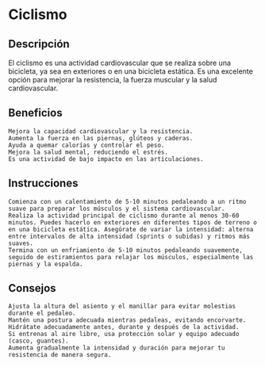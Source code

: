 # Ciclismo

## Descripción

El ciclismo es una actividad cardiovascular que se realiza sobre una bicicleta, ya sea en exteriores o en una bicicleta estática. Es una excelente opción para mejorar la resistencia, la fuerza muscular y la salud cardiovascular.

## Beneficios

    Mejora la capacidad cardiovascular y la resistencia.
    Aumenta la fuerza en las piernas, glúteos y caderas.
    Ayuda a quemar calorías y controlar el peso.
    Mejora la salud mental, reduciendo el estrés.
    Es una actividad de bajo impacto en las articulaciones.

## Instrucciones

    Comienza con un calentamiento de 5-10 minutos pedaleando a un ritmo suave para preparar los músculos y el sistema cardiovascular.
    Realiza la actividad principal de ciclismo durante al menos 30-60 minutos. Puedes hacerlo en exteriores en diferentes tipos de terreno o en una bicicleta estática. Asegúrate de variar la intensidad: alterna entre intervalos de alta intensidad (sprints o subidas) y ritmos más suaves.
    Termina con un enfriamiento de 5-10 minutos pedaleando suavemente, seguido de estiramientos para relajar los músculos, especialmente las piernas y la espalda.

## Consejos

    Ajusta la altura del asiento y el manillar para evitar molestias durante el pedaleo.
    Mantén una postura adecuada mientras pedaleas, evitando encorvarte.
    Hidrátate adecuadamente antes, durante y después de la actividad.
    Si entrenas al aire libre, usa protección solar y equipo adecuado (casco, guantes).
    Aumenta gradualmente la intensidad y duración para mejorar tu resistencia de manera segura.